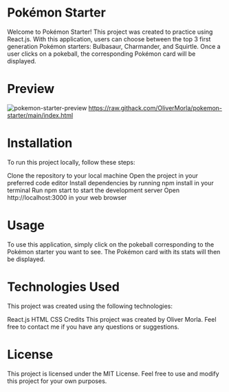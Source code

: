 # Pokémon Starter
Welcome to Pokémon Starter! This project was created to practice using React.js. With this application, users can choose between the top 3 first generation Pokémon starters: Bulbasaur, Charmander, and Squirtle. Once a user clicks on a pokeball, the corresponding Pokémon card will be displayed.

# Preview
![pokemon-starter-preview](https://user-images.githubusercontent.com/73266650/221416434-186e07cd-3431-4c2c-9859-953bd9cf6b60.gif)
https://raw.githack.com/OliverMorla/pokemon-starter/main/index.html

# Installation
To run this project locally, follow these steps:

Clone the repository to your local machine
Open the project in your preferred code editor
Install dependencies by running npm install in your terminal
Run npm start to start the development server
Open http://localhost:3000 in your web browser

# Usage
To use this application, simply click on the pokeball corresponding to the Pokémon starter you want to see. The Pokémon card with its stats will then be displayed.

# Technologies Used
This project was created using the following technologies:

React.js
HTML
CSS
Credits
This project was created by Oliver Morla. Feel free to contact me if you have any questions or suggestions.

# License
This project is licensed under the MIT License. Feel free to use and modify this project for your own purposes.
